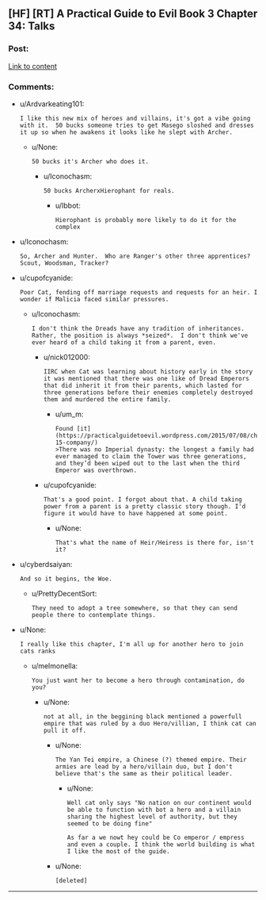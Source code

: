 ## [HF] [RT] A Practical Guide to Evil Book 3 Chapter 34: Talks

### Post:

[Link to content](https://practicalguidetoevil.wordpress.com/2017/10/11/chapter-34-talks/)

### Comments:

- u/Ardvarkeating101:
  ```
  I like this new mix of heroes and villains, it's got a vibe going with it.  50 bucks someone tries to get Masego sloshed and dresses it up so when he awakens it looks like he slept with Archer.
  ```

  - u/None:
    ```
    50 bucks it's Archer who does it.
    ```

    - u/Iconochasm:
      ```
      50 bucks ArcherxHierophant for reals.
      ```

      - u/Ibbot:
        ```
        Hierophant is probably more likely to do it for the complex
        ```

- u/Iconochasm:
  ```
  So, Archer and Hunter.  Who are Ranger's other three apprentices?  Scout, Woodsman, Tracker?
  ```

- u/cupofcyanide:
  ```
  Poor Cat, fending off marriage requests and requests for an heir. I wonder if Malicia faced similar pressures.
  ```

  - u/Iconochasm:
    ```
    I don't think the Dreads have any tradition of inheritances.  Rather, the position is always *seized*.  I don't think we've ever heard of a child taking it from a parent, even.
    ```

    - u/nick012000:
      ```
      IIRC when Cat was learning about history early in the story it was mentioned that there was one like of Dread Emperors that did inherit it from their parents, which lasted for three generations before their enemies completely destroyed them and murdered the entire family.
      ```

      - u/um_m:
        ```
        Found [it](https://practicalguidetoevil.wordpress.com/2015/07/08/chapter-15-company/)
        >There was no Imperial dynasty: the longest a family had ever managed to claim the Tower was three generations, and they’d been wiped out to the last when the third Emperor was overthrown.
        ```

    - u/cupofcyanide:
      ```
      That's a good point. I forgot about that. A child taking power from a parent is a pretty classic story though. I'd figure it would have to have happened at some point.
      ```

      - u/None:
        ```
        That's what the name of Heir/Heiress is there for, isn't it?
        ```

- u/cyberdsaiyan:
  ```
  And so it begins, the Woe.
  ```

  - u/PrettyDecentSort:
    ```
    They need to adopt a tree somewhere, so that they can send people there to contemplate things.
    ```

- u/None:
  ```
  I really like this chapter, I'm all up for another hero to join cats ranks
  ```

  - u/melmonella:
    ```
    You just want her to become a hero through contamination, do you?
    ```

    - u/None:
      ```
      not at all, in the beggining black mentioned a powerfull empire that was ruled by a duo Hero/villian, I think cat can pull it off.
      ```

      - u/None:
        ```
        The Yan Tei empire, a Chinese (?) themed empire. Their armies are lead by a hero/villain duo, but I don't believe that's the same as their political leader.
        ```

        - u/None:
          ```
          Well cat only says "No nation on our continent would be able to function with bot a hero and a villain sharing the highest level of authority, but they seemed to be doing fine"

          As far a we nowt hey could be Co emperor / empress and even a couple. I think the world building is what I like the most of the guide.
          ```

      - u/None:
        ```
        [deleted]
        ```

---

